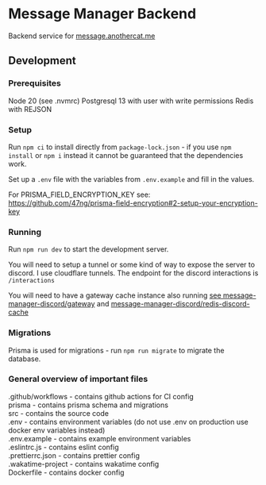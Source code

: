 # Message Manager Backend

Backend service for [message.anothercat.me](https://message.anothercat.me)

## Development

### Prerequisites

Node 20 (see .nvmrc)
Postgresql 13 with user with write permissions
Redis with REJSON

### Setup

Run `npm ci` to install directly from `package-lock.json` - if you use `npm install` or `npm i` instead it cannot be guaranteed that the dependencies work.

Set up a `.env` file with the variables from `.env.example` and fill in the values.

For PRISMA_FIELD_ENCRYPTION_KEY see: https://github.com/47ng/prisma-field-encryption#2-setup-your-encryption-key

### Running

Run `npm run dev` to start the development server.

You will need to setup a tunnel or some kind of way to expose the server to discord. I use cloudflare tunnels. The endpoint for the discord interactions is `/interactions`

You will need to have a gateway cache instance also running
[see message-manager-discord/gateway](https://github.com/message-manager-discord/gateway) and [message-manager-discord/redis-discord-cache](https://github.com/message-manager-discord/redis-discord-cache)

### Migrations

Prisma is used for migrations - run `npm run migrate` to migrate the database.

### General overview of important files

.github/workflows - contains github actions for CI config  
prisma - contains prisma schema and migrations  
src - contains the source code  
.env - contains environment variables (do not use .env on production use docker env variables instead)  
.env.example - contains example environment variables  
.eslintrc.js - contains eslint config  
.prettierrc.json - contains prettier config  
.wakatime-project - contains wakatime config  
Dockerfile - contains docker config
